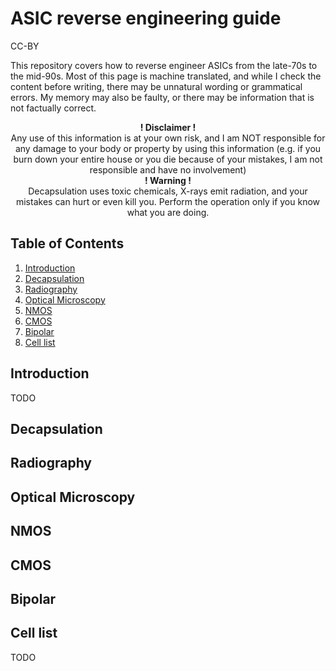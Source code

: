 # ASIC reverse engineering guide
CC-BY

This repository covers how to reverse engineer ASICs from the late-70s to the mid-90s. Most of this page is machine translated, and while I check the content before writing, there may be unnatural wording or grammatical errors. My memory may also be faulty, or there may be information that is not factually correct.

<center><b>! Disclaimer !</b></center>

<center>Any use of this information is at your own risk, and I am NOT responsible for any damage to your body or property by using this information (e.g. if you burn down your entire house or you die because of your mistakes, I am not responsible and have no involvement)</center>

<center><b>! Warning !</b></center>

<center>Decapsulation uses toxic chemicals, X-rays emit radiation, and your mistakes can hurt or even kill you. Perform the operation only if you know what you are doing.</center>

## Table of Contents
1. [Introduction](#introduction)
1. [Decapsulation](#decapsulation)
1. [Radiography](#radiography)
1. [Optical Microscopy](#optical-microscopy)
1. [NMOS](#nmos)
1. [CMOS](#cmos)
1. [Bipolar](#bipolar)
1. [Cell list](#cell-list)

## Introduction
TODO

## Decapsulation

## Radiography

## Optical Microscopy

## NMOS

## CMOS

## Bipolar

## Cell list
TODO
